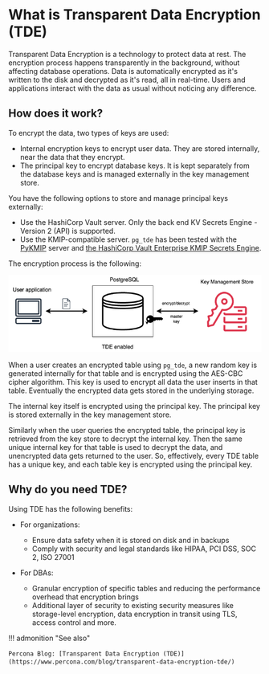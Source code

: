 # What is Transparent Data Encryption (TDE)

Transparent Data Encryption is a technology to protect data at rest. The encryption process happens transparently in the background, without affecting database operations. Data is automatically encrypted as it's written to the disk and decrypted as it's read, all in real-time. Users and applications interact with the data as usual without noticing any difference.

## How does it work?

To encrypt the data, two types of keys are used:

* Internal encryption keys to encrypt user data. They are stored internally, near the data that they encrypt.
* The principal key to encrypt database keys. It is kept separately from the database keys and is managed externally in the key management store.

You have the following options to store and manage principal keys externally:

* Use the HashiCorp Vault server. Only the back end KV Secrets Engine - Version 2 (API) is supported.
* Use the KMIP-compatible server. `pg_tde` has been tested with the [PyKMIP](https://pykmip.readthedocs.io/en/latest/server.html) server and [the HashiCorp Vault Enterprise KMIP Secrets Engine](https://www.vaultproject.io/docs/secrets/kmip).

The encryption process is the following:

![image](_images/tde-flow.png)

When a user creates an encrypted table using `pg_tde`, a new random key is generated internally for that table and is encrypted using the AES-CBC cipher algorithm. This key is used to encrypt all data the user inserts in that table. Eventually the encrypted data gets stored in the underlying storage.

The internal key itself is encrypted using the principal key. The principal key is stored externally in the key management store.

Similarly when the user queries the encrypted table, the principal key is retrieved from the key store to decrypt the internal key. Then the same unique internal key for that table is used to decrypt the data, and unencrypted data gets returned to the user. So, effectively, every TDE table has a unique key, and each table key is encrypted using the principal key.

## Why do you need TDE?

Using TDE has the following benefits:

* For organizations:
   
    - Ensure data safety when it is stored on disk and in backups
    - Comply with security and legal standards like HIPAA, PCI DSS, SOC 2, ISO 27001

* For DBAs:
   
    - Granular encryption of specific tables and reducing the performance overhead that encryption brings
    - Additional layer of security to existing security measures like storage-level encryption, data encryption in transit using TLS, access control and more.

!!! admonition "See also"

    Percona Blog: [Transparent Data Encryption (TDE)](https://www.percona.com/blog/transparent-data-encryption-tde/)